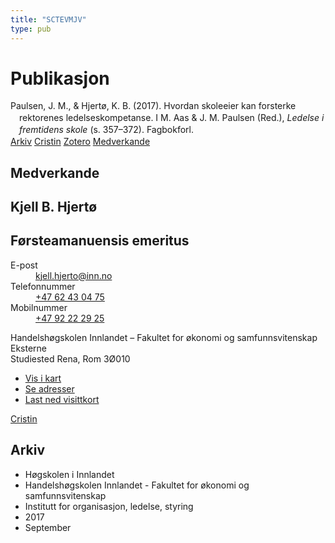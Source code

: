 ```yaml
---
title: "SCTEVMJV"
type: pub
---
```

<h1>Publikasjon</h1>
<article id="csl-bib-container-SCTEVMJV" class="csl-bib-container">
  <div class="csl-bib-body" style="line-height: 1.35; padding-left: 1em; text-indent:-1em;">
  <div class="csl-entry">Paulsen, J. M., &amp; Hjert&#xF8;, K. B. (2017). Hvordan skoleeier kan forsterke rektorenes ledelseskompetanse. I M. Aas &amp; J. M. Paulsen (Red.), <i>Ledelse i fremtidens skole</i> (s. 357&#x2013;372). Fagbokforl.</div>
</div>
  <div class="csl-bib-buttons">
    <a href="#taxonomy-article-SCTEVMJV" class="csl-bib-button">Arkiv</a>
    <a href="https://app.cristin.no/results/show.jsf?id=1492400" alt="Cristin URL" class="csl-bib-button">Cristin</a>
    <a href="http://zotero.org/groups/5402882/items/SCTEVMJV" alt="Zotero URL" class="csl-bib-button">Zotero</a>
    <a href="#contributors-article-SCTEVMJV" class="csl-bib-button">Medverkande</a>
  </div>
  <div id="csl-bib-meta-container-SCTEVMJV"></div>
</article>
<div id="csl-bib-meta-SCTEVMJV" class="csl-bib-meta">
  <article id="contributors-article-SCTEVMJV" class="contributors-article">
    <h1>Medverkande</h1>
    <div class="personas"> <div class="vrtx-hinn-person-card"> <div class="photo"> <i class="lar la-user-circle missing-person"></i> </div> <div class="info"> <hgroup><h1>Kjell B. Hjertø</h1> <h2>Førsteamanuensis emeritus</h2> </hgroup><dl> <dt>E-post</dt> <dd> <a href="mailto:kjell.hjerto@inn.no">kjell.hjerto@inn.no</a> </dd> <dt>Telefonnummer</dt> <dd><a href="tel:+4762430475"> +47 62 43 04 75 </a></dd> <dt>Mobilnummer</dt> <dd><a href="tel:+4792222925"> +47 92 22 29 25 </a></dd> </dl> <p> Handelshøgskolen Innlandet – Fakultet for økonomi og samfunnsvitenskap<br> Eksterne<br> Studiested Rena, Rom 3Ø010 </p> <ul class="vrtx-hinn-links"> <li><a href="https://www.google.com/maps?q=61.13620,11.37454">Vis i kart</a></li> <li><a href="https://www.inn.no/finn-en-ansatt/kjell-hjerto.html#vrtx-hinn-addresses">Se adresser</a></li> <li><a href="https://www.inn.no/finn-en-ansatt/kjell-hjerto.html?vrtx=vcf">Last ned visittkort</a></li> </ul> </div> </div> <a href="https://app.cristin.no/persons/show.jsf?id=325053" alt="Cristin URL" class="personas-cristin">Cristin</a> </div>
  </article>
  <article id="taxonomy-article-SCTEVMJV" class="taxonomy-article">
    <h1>Arkiv</h1>
    <ul>
      <li>Høgskolen i Innlandet</li>
      <li>Handelshøgskolen Innlandet - Fakultet for økonomi og samfunnsvitenskap</li>
      <li>Institutt for organisasjon, ledelse, styring</li>
      <li>2017</li>
      <li>September</li>
    </ul>
  </article>
</div>
